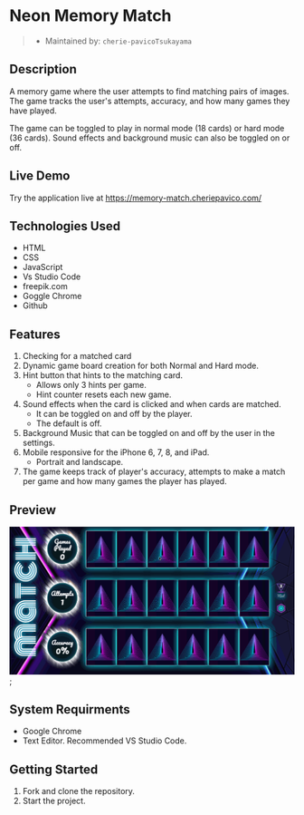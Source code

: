 # Neon Memory Match

> - Maintained by: `cherie-pavicoTsukayama`


## Description

A memory game where the user attempts to find matching pairs of images. The game tracks the user's attempts, accuracy, and how many games they have played.

The game can be toggled to play in normal mode (18 cards)  or hard mode (36 cards). Sound effects and background music can also be toggled on or off.

## Live Demo
Try the application live at https://memory-match.cheriepavico.com/

## Technologies Used
- HTML
- CSS
- JavaScript
- Vs Studio Code
- freepik.com
- Goggle Chrome
- Github

## Features
1. Checking for a matched card
2. Dynamic game board creation for both Normal and Hard mode.
3. Hint button that hints to the matching card.
    - Allows only 3 hints per game.
    - Hint counter resets each new game.
4. Sound effects when the card is clicked and when cards are matched.
    - It can be toggled on and off by the player.
    - The default is off.
5. Background Music that can be toggled on and off by the user in the settings.
6. Mobile responsive for the iPhone 6, 7, 8, and iPad.
    - Portrait and landscape.
7. The game keeps track of player's accuracy, attempts to make a match per game and how many games the player has played.

## Preview
<img src="assets/images/neon-mm-quick-demo.gif">;

## System Requirments
- Google Chrome
- Text Editor. Recommended VS Studio Code.

## Getting Started
1. Fork and clone the repository.
2. Start the project.
